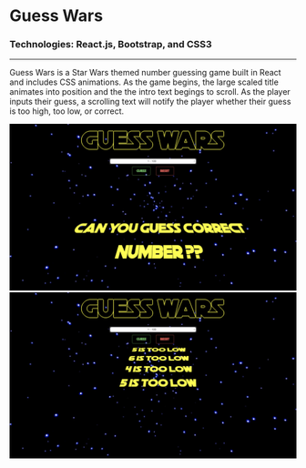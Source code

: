 # Guess Wars

### Technologies: React.js, Bootstrap, and CSS3

----

Guess Wars is a Star Wars themed number guessing game built in React and includes CSS animations. As the game begins, the large scaled title animates into position and the the intro text begings to scroll. As the player inputs their guess, a scrolling text will notify the player whether their guess is too high, too low, or correct.

![Guess Wars](dist/assets/images/guess-wars-1.png)
![Guess Wars](dist/assets/images/guess-wars-2.png)

